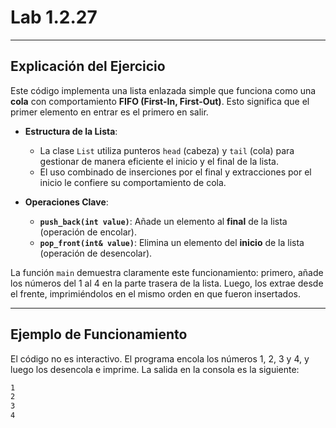 # Lab 1.2.27

-----

## Explicación del Ejercicio

Este código implementa una lista enlazada simple que funciona como una **cola** con comportamiento **FIFO (First-In, First-Out)**. Esto significa que el primer elemento en entrar es el primero en salir.

  * **Estructura de la Lista**:

      * La clase `List` utiliza punteros `head` (cabeza) y `tail` (cola) para gestionar de manera eficiente el inicio y el final de la lista.
      * El uso combinado de inserciones por el final y extracciones por el inicio le confiere su comportamiento de cola.

  * **Operaciones Clave**:

      * **`push_back(int value)`**: Añade un elemento al **final** de la lista (operación de encolar).
      * **`pop_front(int& value)`**: Elimina un elemento del **inicio** de la lista (operación de desencolar).

La función `main` demuestra claramente este funcionamiento: primero, añade los números del 1 al 4 en la parte trasera de la lista. Luego, los extrae desde el frente, imprimiéndolos en el mismo orden en que fueron insertados.

-----

## Ejemplo de Funcionamiento

El código no es interactivo. El programa encola los números 1, 2, 3 y 4, y luego los desencola e imprime. La salida en la consola es la siguiente:

```bash
1
2
3
4
```
